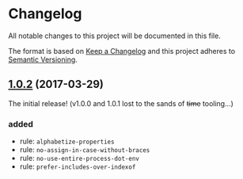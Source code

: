 # Changelog

All notable changes to this project will be documented in this file.

The format is based on [Keep a Changelog] and this project adheres to [Semantic Versioning].


## [1.0.2] (2017-03-29)

The initial release! (v1.0.0 and 1.0.1 lost to the sands of ~~time~~ tooling...)

### added
- rule: `alphabetize-properties`
- rule: `no-assign-in-case-without-braces`
- rule: `no-use-entire-process-dot-env`
- rule: `prefer-includes-over-indexof`


[1.0.2]: https://github.com/bleacherreport/eslint-plugin-laws-of-the-game/releases/tag/1.0.2
[Keep a Changelog]: http://keepachangelog.com/
[Semantic Versioning]: http://semver.org/
